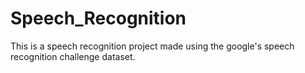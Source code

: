 # Speech_Recognition
This is a speech recognition project made using the google's speech recognition challenge dataset.
